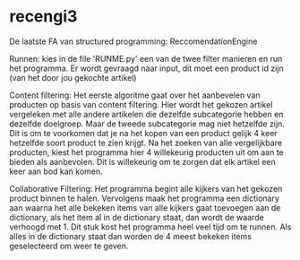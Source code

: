 # recengi3
De laatste FA van structured programming: ReccomendationEngine

Runnen:
kies in de file 'RUNME.py' een van de twee filter manieren en run het programma. Er wordt gevraagd naar input, dit moet een product id zijn (van het door jou gekochte artikel)

Content filtering:
Het eerste algoritme gaat over het aanbevelen van producten op basis van content filtering. Hier wordt het gekozen artikel vergeleken met alle andere artikelen die dezelfde subcategorie hebben en dezelfde doelgroep. Maar de tweede subcategorie mag niet hetzelfde zijn. Dit is om te voorkomen dat je na het kopen van een product gelijk 4 keer hetzelfde soort product te zien krijgt.
Na het zoeken van alle vergelijkbare producten, kiest het programma hier 4 willekeurig producten uit om aan te bieden als aanbevolen. Dit is willekeurig om te zorgen dat elk artikel een keer aan bod kan komen.

Collaborative Filtering:
Het programma begint alle kijkers van het gekozen product binnen te halen. Vervolgens maak het programma een dictionary aan waarna het alle bekeken items van alle kijkers gaat toevoegen aan de dictionary, als het item al in de dictionary staat, dan wordt de waarde verhoogd met 1. Dit stuk kost het programma heel veel tijd om te runnen. Als alles in de dictionary staat dan worden de 4 meest bekeken items geselecteerd om weer te geven.